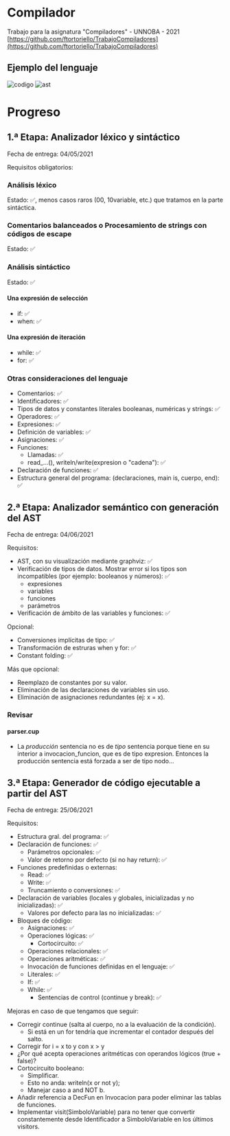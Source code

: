 # Compilador
Trabajo para la asignatura "Compiladores" - UNNOBA - 2021
[https://github.com/ftortoriello/TrabajoCompiladores](https://github.com/ftortoriello/TrabajoCompiladores)

## Ejemplo del lenguaje

![codigo](https://user-images.githubusercontent.com/82975077/123492931-508a2f00-d5f1-11eb-82f7-41897bdb654e.png)
![ast](https://user-images.githubusercontent.com/82975077/123492687-97c3f000-d5f0-11eb-8473-957206aaa1de.png)

# Progreso

## 1.ª Etapa: Analizador léxico y sintáctico

Fecha de entrega: 04/05/2021

Requisitos obligatorios:

### Análisis léxico
Estado: :white_check_mark:, menos casos raros (00, 10variable, etc.) que tratamos en la parte sintáctica.

### Comentarios balanceados o Procesamiento de strings con códigos de escape
Estado: :white_check_mark:

### Análisis sintáctico
Estado: :white_check_mark:

#### Una expresión de selección
* if: :white_check_mark:
* when: :white_check_mark:

#### Una expresión de iteración
* while: :white_check_mark:
* for: :white_check_mark:

### Otras consideraciones del lenguaje
* Comentarios: :white_check_mark:
* Identificadores: :white_check_mark:
* Tipos de datos y constantes literales booleanas, numéricas y strings: :white_check_mark:
* Operadores: :white_check_mark:
* Expresiones: :white_check_mark:
* Definición de variables: :white_check_mark:
* Asignaciones: :white_check_mark:
* Funciones:
  * Llamadas: :white_check_mark:
  * read_...(), writeln/write(expresion o "cadena"): :white_check_mark:
* Declaración de funciones: :white_check_mark:
* Estructura general del programa: (declaraciones, main is, cuerpo, end): :white_check_mark:

## 2.ª Etapa: Analizador semántico con generación del AST

Fecha de entrega: 04/06/2021

Requisitos:
* AST, con su visualización mediante graphviz: :white_check_mark:
* Verificación de tipos de datos. Mostrar error si los tipos son incompatibles (por ejemplo: booleanos y números): :white_check_mark:
  * expresiones
  * variables
  * funciones
  * parámetros
* Verificación de ámbito de las variables y funciones: :white_check_mark:

Opcional: 
* Conversiones implícitas de tipo: :white_check_mark:
* Transformación de estruras when y for: :white_check_mark:
* Constant folding: :white_check_mark:

Más que opcional:
* Reemplazo de constantes por su valor.
* Eliminación de las declaraciones de variables sin uso.
* Eliminación de asignaciones redundantes (ej: x = x).

### Revisar

#### parser.cup
* La *producción* sentencia no es de *tipo* sentencia porque tiene en su interior a invocacion_funcion, que es de tipo expresion. Entonces la producción sentencia está forzada a ser de tipo nodo...

## 3.ª Etapa: Generador de código ejecutable a partir del AST

Fecha de entrega: 25/06/2021

Requisitos:
* Estructura gral. del programa: :white_check_mark:
* Declaración de funciones: :white_check_mark:
  * Parámetros opcionales: :white_check_mark:
  * Valor de retorno por defecto (si no hay return): :white_check_mark:
* Funciones predefinidas o externas:
  * Read: :white_check_mark:
  * Write: :white_check_mark:
  * Truncamiento o conversiones: :white_check_mark:
* Declaración de variables (locales y globales, inicializadas y no inicializadas): :white_check_mark:
  * Valores por defecto para las no inicializadas: :white_check_mark:
* Bloques de código:
  * Asignaciones: :white_check_mark:
  * Operaciones lógicas: :white_check_mark:
    * Cortocircuito: :white_check_mark:
  * Operaciones relacionales: :white_check_mark:
  * Operaciones aritméticas: :white_check_mark:
  * Invocación de funciones definidas en el lenguaje: :white_check_mark:
  * Literales: :white_check_mark:
  * If: :white_check_mark:
  * While: :white_check_mark:
    * Sentencias de control (continue y break): :white_check_mark:

Mejoras en caso de que tengamos que seguir:
  * Corregir continue (salta al cuerpo, no a la evaluación de la condición).
    * Si está en un for tendría que incrementar el contador después del salto.
  * Corregir for i = x to y con x > y
  * ¿Por qué acepta operaciones aritméticas con operandos lógicos (true + false)?
  * Cortocircuito booleano:
    * Simplificar.
    * Esto no anda: writeln(x or not y);
    * Manejar caso a and NOT b.
  * Añadir referencia a DecFun en Invocacion para poder eliminar las tablas de funciones.
  * Implementar visit(SimboloVariable) para no tener que convertir constantemente desde Identificador a SimboloVariable en los últimos visitors.
